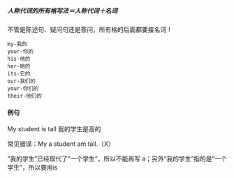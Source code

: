 ##### 人称代词的所有格写法＝人称代词＋名词

不管是陈述句、疑问句还是答问，所有格的后面都要接名词！

```
my-我的
your-你的
his-他的
her-她的
its-它的
our-我们的
your-你们的
their-他们的
```



#### 例句

My student is tall 我的学生是高的

常见错误：My a student am tall.（X）

“我的学生”已经取代了“一个学生”，所以不能再写 a；另外“我的学生”指的是“一个学生”，所以要用is
